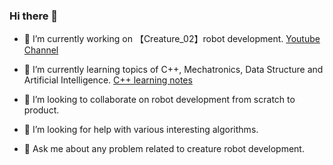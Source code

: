 ### Hi there 👋

<!--
**ImChong/ImChong** is a ✨ _special_ ✨ repository because its `README.md` (this file) appears on your GitHub profile.
Here are some ideas to get you started:
-->


- 🔭 I’m currently working on 【Creature_02】robot development. [Youtube Channel](https://www.youtube.com/channel/UCvgaY4CT1vo6QvgaJ-vQnWA)
- 🌱 I’m currently learning topics of C++, Mechatronics, Data Structure and Artificial Intelligence. [C++ learning notes](https://imchong.github.io/CPP_LearningNotes.github.io/)

- 👯 I’m looking to collaborate on robot development from scratch to product.
- 🤔 I’m looking for help with various interesting algorithms.
- 💬 Ask me about any problem related to creature robot development.

<!--
- 📫 How to reach me: ...
- 😄 Pronouns: ...
- ⚡ Fun fact: ...
-->
